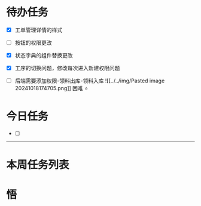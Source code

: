 # 待办任务
- [x] 工单管理详情的样式
- [ ] 按钮的权限更改
- [x] 状态字典的组件替换更改
- [x] 工序的切换问题，修改每次进入新建权限问题

- [ ] 后端需要添加权限-领料出库-领料入库
![[../../img/Pasted image 20241018174705.png]]
困难
⭐

# 今日任务
- [ ] 




------
# 本周任务列表



# 悟